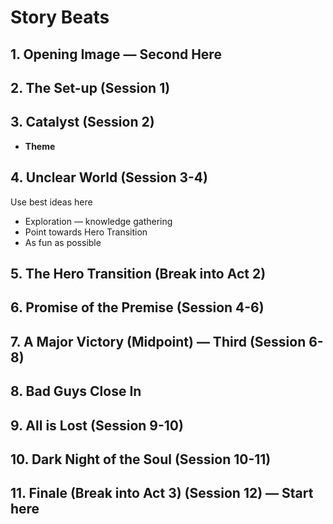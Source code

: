 # Story Beats
## 1. Opening Image — Second Here

## 2. The Set-up (Session 1)

## 3. Catalyst (Session 2)
- **Theme**
## 4. Unclear World (Session 3-4)
Use best ideas here
- Exploration — knowledge gathering
- Point towards Hero Transition
- As fun as possible
## 5. The Hero Transition (Break into Act 2)

## 6. Promise of the Premise (Session 4-6)

## 7. A Major Victory (Midpoint) — Third (Session 6-8)

## 8. Bad Guys Close In

## 9. All is Lost (Session 9-10)

## 10. Dark Night of the Soul (Session 10-11)

## 11. Finale (Break into Act 3) (Session 12) — Start here
